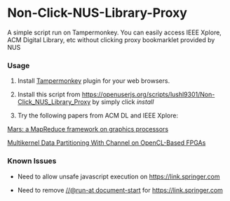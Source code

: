 # Non-Click-NUS-Library-Proxy
A simple script run on Tampermonkey. You can easily access IEEE Xplore, ACM Digital Library, etc without clicking proxy bookmarklet provided by NUS

### Usage
1. Install [Tampermonkey](https://tampermonkey.net/) plugin for your web browsers.

2. Install this script from https://openuserjs.org/scripts/lushl9301/Non-Click_NUS_Library_Proxy by simply click *install*

3. Try the following papers from ACM DL and IEEE Xplore:

[Mars: a MapReduce framework on graphics processors](http://dl.acm.org/citation.cfm?id=1454152&CFID=727506701&CFTOKEN=12709622)

[Multikernel Data Partitioning With Channel on OpenCL-Based FPGAs](http://ieeexplore.ieee.org.libproxy1.nus.edu.sg/document/7857086/)

### Known Issues
* Need to allow unsafe javascript execution on https://link.springer.com

* Need to remove [//@run-at document-start](https://github.com/lushl9301/Non-Click-NUS-Library-Proxy/blob/master/Non-Click.user.js#L9) for https://link.springer.com
